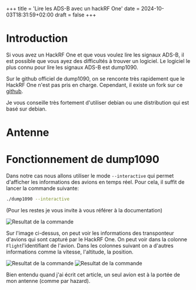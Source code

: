 +++
title = 'Lire les ADS-B avec un hackRF One'
date = 2024-10-03T18:31:59+02:00
draft = false
+++

# Introduction
Si vous avez un HackRF One et que vous voulez lire les signaux ADS-B,
il est possible que vous ayez des difficultés à trouver un logiciel.
Le logiciel le plus connu pour lire les signaux ADS-B est dump1090.

Sur le github officiel de dump1090, on se renconte très rapidement
que le HackRF One n'est pas pris en charge. Cependant, il existe
un fork sur ce [github](https://github.com/esuldin/dump1090).

Je vous conseille très fortement d'utiliser debian ou une distribution
qui est basé sur debian.

# Antenne


# Fonctionnement de dump1090
Dans notre cas nous allons utiliser le mode `--interactive` qui permet
d'afficher les informations des avions en temps réel.
Pour cela, il suffit de lancer la commande suivante:
```bash
./dump1090 --interactive
```
(Pour les restes je vous invite à vous référer à la documentation)


![Resultat de la commande](/images/dump1090.png)

Sur l'image ci-dessus, on peut voir les informations des transponteur
d'avions qui sont capturé par le HackRF One. On peut voir dans la colonne
`Flight`l'identifiant de l'avion. Dans les colonnes suivant on a
d'autres informations comme la vitesse, l'altitude, la position.

![Resultat de la commande](/images/fr1.png)
![Resultat de la commande](/images/fr2.png)

Bien entendu quand j'ai écrit cet article, un seul avion est
à la portée de mon antenne (comme par hazard).
